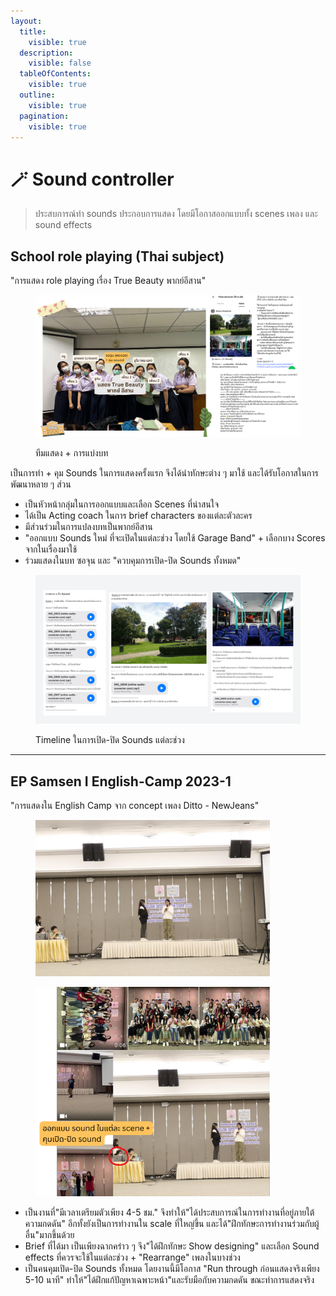 ```yaml
---
layout:
  title:
    visible: true
  description:
    visible: false
  tableOfContents:
    visible: true
  outline:
    visible: true
  pagination:
    visible: true
---
```


# 🪄 Sound controller

> ประสบการณ์ทำ sounds ประกอบการแสดง โดยมีโอกาสออกแบบทั้ง scenes เพลง และ sound effects

## School role playing (Thai subject)

"การแสดง role playing เรื่อง True Beauty พากย์อีสาน"

<figure><img src="../.gitbook/assets/Blue Yellow Retro Comeback Inspirational Speech Presentation Party (1) (1).png" alt="" width="563"><figcaption><p>ทีมแสดง + การแบ่งบท</p></figcaption></figure>

เป็นการทำ + คุม Sounds ในการแสดงครั้งแรก จึงได้นำทักษะต่าง ๆ มาใช้ และได้รับโอกาสในการพัฒนาหลาย ๆ ส่วน

* เป็นหัวหน้ากลุ่มในการออกแบบและเลือก Scenes ที่น่าสนใจ
* ได้เป็น Acting coach ในการ brief characters ของแต่ละตัวละคร
* มีส่วนร่วมในการแปลงบทเป็นพากย์อีสาน
* "ออกแบบ Sounds ใหม่ ที่จะเปิดในแต่ละช่วง โดยใช้ Garage Band" + เลือกบาง Scores จากในเรื่องมาใช้&#x20;
* ร่วมแสดงในบท ซอจุน และ "ควบคุมการเปิด-ปิด Sounds ทั้งหมด"

<figure><img src="../.gitbook/assets/การแสดงไทย (2).png" alt=""><figcaption><p>Timeline ในการเปิด-ปิด Sounds แต่ละช่วง</p></figcaption></figure>

***

## EP Samsen I English-Camp 2023-1

"การแสดงใน English Camp จาก concept เพลง Ditto - NewJeans"

<div>

<figure><img src="../.gitbook/assets/IMG_7325.jpeg" alt="" width="375"><figcaption></figcaption></figure>

 

<figure><img src="../.gitbook/assets/Blue Yellow Retro Comeback Inspirational Speech Presentation Party (6).png" alt="" width="375"><figcaption></figcaption></figure>

</div>

* เป็นงานที่"มีเวลาเตรียมตัวเพียง 4-5 ชม." จึงทำให้"ได้ประสบการณ์ในการทำงานที่อยู่ภายใต้ความกดดัน" อีกทั้งยังเป็นการทำงานใน scale ที่ใหญ่ขึ้น และได้"ฝึกทักษะการทำงานร่วมกับผู้อื่น"มากขึ้นด้วย
* Brief ที่ได้มา เป็นเพียงฉากคร่าว ๆ จึง"ได้ฝึกทักษะ Show designing" และเลือก Sound effects ที่ควรจะใช้ในแต่ละช่วง + "Rearrange" เพลงในบางช่วง
* เป็นคนคุมเปิด-ปิด Sounds ทั้งหมด โดยงานนี้มีโอกาส "Run through ก่อนแสดงจริงเพียง 5-10 นาที" ทำให้"ได้ฝึกแก้ปัญหาเฉพาะหน้า"และรับมือกับความกดดัน ขณะทำการแสดงจริง

